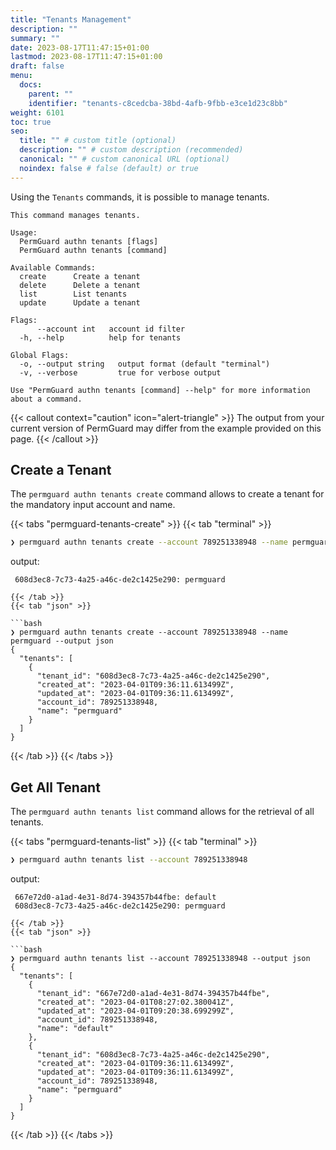 ```yaml
---
title: "Tenants Management"
description: ""
summary: ""
date: 2023-08-17T11:47:15+01:00
lastmod: 2023-08-17T11:47:15+01:00
draft: false
menu:
  docs:
    parent: ""
    identifier: "tenants-c8cedcba-38bd-4afb-9fbb-e3ce1d23c8bb"
weight: 6101
toc: true
seo:
  title: "" # custom title (optional)
  description: "" # custom description (recommended)
  canonical: "" # custom canonical URL (optional)
  noindex: false # false (default) or true
---
```

Using the `Tenants` commands, it is possible to manage tenants.

```text
This command manages tenants.

Usage:
  PermGuard authn tenants [flags]
  PermGuard authn tenants [command]

Available Commands:
  create      Create a tenant
  delete      Delete a tenant
  list        List tenants
  update      Update a tenant

Flags:
      --account int   account id filter
  -h, --help          help for tenants

Global Flags:
  -o, --output string   output format (default "terminal")
  -v, --verbose         true for verbose output

Use "PermGuard authn tenants [command] --help" for more information about a command.
```

{{< callout context="caution" icon="alert-triangle" >}}
The output from your current version of PermGuard may differ from the example provided on this page.
{{< /callout >}}

## Create a Tenant

The `permguard authn tenants create` command allows to create a tenant for the mandatory input account and name.

{{< tabs "permguard-tenants-create" >}}
{{< tab "terminal" >}}

```bash
❯ permguard authn tenants create --account 789251338948 --name permguard

```
output:
```
 608d3ec8-7c73-4a25-a46c-de2c1425e290: permguard

{{< /tab >}}
{{< tab "json" >}}

```bash
❯ permguard authn tenants create --account 789251338948 --name permguard --output json
{
  "tenants": [
    {
      "tenant_id": "608d3ec8-7c73-4a25-a46c-de2c1425e290",
      "created_at": "2023-04-01T09:36:11.613499Z",
      "updated_at": "2023-04-01T09:36:11.613499Z",
      "account_id": 789251338948,
      "name": "permguard"
    }
  ]
}
```

{{< /tab >}}
{{< /tabs >}}

## Get All Tenant

The `permguard authn tenants list` command allows for the retrieval of all tenants.

{{< tabs "permguard-tenants-list" >}}
{{< tab "terminal" >}}

```bash
❯ permguard authn tenants list --account 789251338948

```
output:
```
 667e72d0-a1ad-4e31-8d74-394357b44fbe: default
 608d3ec8-7c73-4a25-a46c-de2c1425e290: permguard

{{< /tab >}}
{{< tab "json" >}}

```bash
❯ permguard authn tenants list --account 789251338948 --output json
{
  "tenants": [
    {
      "tenant_id": "667e72d0-a1ad-4e31-8d74-394357b44fbe",
      "created_at": "2023-04-01T08:27:02.380041Z",
      "updated_at": "2023-04-01T09:20:38.699299Z",
      "account_id": 789251338948,
      "name": "default"
    },
    {
      "tenant_id": "608d3ec8-7c73-4a25-a46c-de2c1425e290",
      "created_at": "2023-04-01T09:36:11.613499Z",
      "updated_at": "2023-04-01T09:36:11.613499Z",
      "account_id": 789251338948,
      "name": "permguard"
    }
  ]
}
```

{{< /tab >}}
{{< /tabs >}}
